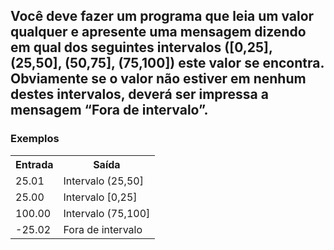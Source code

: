 <div>
  <h2>
    Você deve fazer um programa que leia um valor qualquer e apresente uma mensagem dizendo em qual dos seguintes intervalos ([0,25], (25,50], (50,75], (75,100]) este valor se encontra. Obviamente se o valor não estiver em nenhum destes intervalos, deverá ser impressa a mensagem “Fora de intervalo”.
  </h2>
  
  
  <h3>Exemplos</h3>
    <table>
        <tr>
            <th>Entrada</th>
            <th>Saída</th>
        </tr>
        <tr>
            <td>25.01</td>
            <td>Intervalo (25,50]</td>
        </tr>
        <tr>
            <td>25.00</td>
            <td>Intervalo [0,25]</td>
        </tr>
        <tr>
            <td>100.00</td>
            <td>Intervalo (75,100]</td>
        </tr>
       <tr>
            <td>-25.02</td>
            <td>Fora de intervalo</td>
        </tr>
    </table>
    </div>
